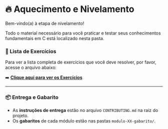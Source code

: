 # 🔥 Aquecimento e Nivelamento

Bem-vindo(a) à etapa de nivelamento!

Todo o material necessário para você praticar e testar seus conhecimentos fundamentais em C está localizado nesta pasta.

### 🎯 Lista de Exercícios

Para ver a lista completa de exercícios que você deve resolver, por favor, acesse o arquivo abaixo:

➡️ **[Clique aqui para ver os Exercícios](./Exercicios.md)**

---
### 📦 Entrega e Gabarito

* As **instruções de entrega** estão no arquivo `CONTRIBUTING.md` na raiz do projeto.
* Os **gabaritos** de cada módulo estão nas pastas `modulo-XX-gabarito/`.